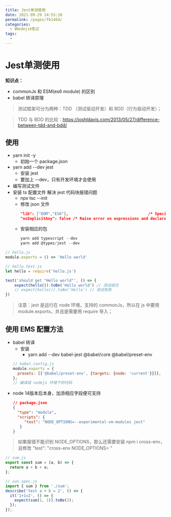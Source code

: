 ```yaml
---
title: Jest单测使用
date: 2021-09-29 14:53:10
permalink: /pages/fb1464/
categories:
  - 《Nodejs》笔记
tags:
  - 
---
```


# Jest单测使用

**知识点：**
- commonJs 和 ESM(es6 module) 的区别
- babel 转译原理

> 测试框架可分为两种：TDD （测试驱动开发）和 BDD（行为驱动开发）；
<!-- more -->

> TDD 与 BDD 的比较：https://joshldavis.com/2013/05/27/difference-between-tdd-and-bdd/

## 使用

- yarn init -y
  - 初始一个 package.json
- yarn add --dev jest
  - 安装 jest
  - 要加上 --dev，只有开发环境才会使用
- 编写测试文件
- 安装 ts 配置文件 解决 jest 代码块报错问题
  - npx tsc --init
  - 修改 json 文件
    ```json
    "lib": ["DOM","ES6"],                                   /* Specify library files to be included in the compilation. */
    "noImplicitAny": false /* Raise error on expressions and declarations with an implied 'any' type. */,
    ```
  - 安装相应的包
    ```ts
    yarn add typescript --dev
    yarn add @types/jest --dev
    ```

```js
// hello.js
module.exports = () => 'Hello world'

// hello.test.js
let hello = require('hello.js')

test('should get "Hello world"', () => {
    expect(hello()).toBe('Hello world') // 测试成功
    // expect(hello()).toBe('Hello') // 测试失败
})
```

> 注意：jest 是运行在 node 环境，支持的 commonJs，所以在 js 中要用 module.exports，并且是需要用 require 导入；

## 使用 EMS 配置方法

- babel 转译
  - 安装
    - yarn add --dev babel-jest @babel/core @babel/preset-env
  ```js
  // babel.config.js
  module.exports = {
    presets: [['@babel/preset-env', {targets: {node: 'current'}}]],
  };
  // 编译成 nodejs 环境下的代码
  ```
- node 14版本后本身，加添相应字段便可支持
  ```json
  // package.json
  {
    "type": "module",
    "scripts": {
       "test": "NODE_OPTIONS=--experimental-vm-modules jest"
     }
  }
  ```

> 如果报错不能识别 NODE_OPTIONS，那么还需要安装 npm i cross-env，且修改  "test": "cross-env NODE_OPTIONS=<your options> <commands>"
  
```js
// sum.js
export const sum = (a, b) => {
  return a + b + a;
};

// sun.spec.js
import { sum } from './sum';
describe('test a + b = 2', () => {
  it('1+1=2', () => {
    expect(sum(1, 1)).toBe(2);
  });
});
```